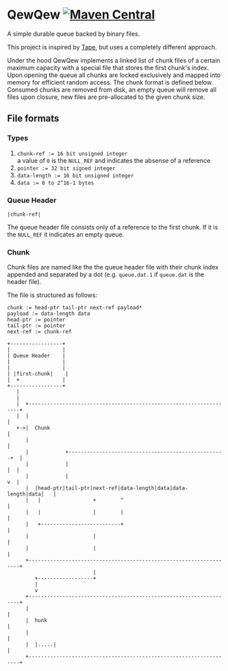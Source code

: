 QewQew [![Maven Central](https://img.shields.io/maven-central/v/tel.schich/qewqew.svg?label=Maven%20Central)](https://search.maven.org/search?q=g:%22tel.schich%22%20AND%20a:%22qewqew%22)
======

A simple durable queue backed by binary files.

This project is inspired by [Tape](https://github.com/square/tape/), but uses a completely different approach.

Under the hood QewQew implements a linked list of chunk files of a certain maximum capacity with a special file that stores the first chunk's index. Upon opening the queue all chunks are locked exclusively and mapped into memory for efficient random access. The chunk format is defined below. Consumed chunks are removed from disk, an empty queue will remove all files upon closure, new files are pre-allocated to the given chunk size.

File formats
------------

### Types

1. `chunk-ref := 16 bit unsigned integer`  
    a value of `0` is the `NULL_REF` and indicates the absense of a reference
2. `pointer := 32 bit signed integer`
3. `data-length := 16 bit unsigned integer`
4. `data := 0 to 2^16-1 bytes`

### Queue Header

```
|chunk-ref|
```

The queue header file consists only of a reference to the first chunk. If it is the `NULL_REF` it indicates an empty queue.

### Chunk

Chunk files are named like the the queue header file with their chunk index appended and separated by a dot (e.g. `queue.dat.1` if `queue.dat` is the header file).

The file is structured as follows:

```
chunk := head-ptr tail-ptr next-ref payload*
payload := data-length data
head-ptr := pointer
tail-ptr := pointer
next-ref := chunk-ref
```


```
+-----------------+
|                 |
| Queue Header    |
|                 |
|                 |
| |first-chunk|    |
|  +              |
+-----------------+
   |
   |
   |  +-------------------------------------------------------------------+
   |  |                                                                   |
   +->|  Chunk                                                            |
      |                                                                   |
      |            +---------------------------------------------------+  |
      |            |                                                   |  |
      |            |                                                   v  |
      |  |head-ptr|tail-ptr|next-ref|data-length|data|data-length|data|   |
      |   |                 +        ^                                    |
      |   |                 |        |                                    |
      |   +--------------------------+                                    |
      |                     |                                             |
      |                     |                                             |
      +-------------------------------------------------------------------+
                            |
         +------------------+
         |
         v
      +-------------------------------------------------------------------+
      |                                                                   |
      |  hunk                                                             |
      |                                                                   |
      |  |.....|                                                          |
      +-------------------------------------------------------------------+

```
